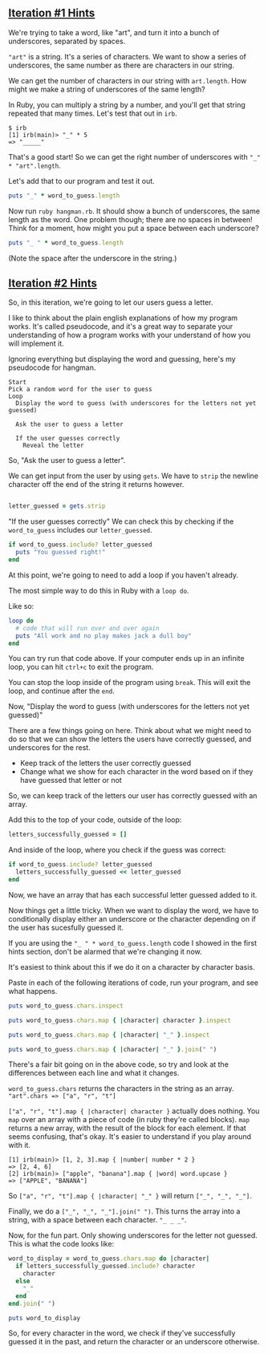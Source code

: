 [Iteration #1 Hints](#1)
----

We're trying to take a word, like "art", and turn it into a bunch of underscores, separated by spaces.

`"art"` is a string. It's a series of characters. We want to show a series of underscores, the same number as there are characters in our string.

We can get the number of characters in our string with `art.length`. How might we make a string of underscores of the same length?

In Ruby, you can multiply a string by a number, and you'll get that string repeated that many times. Let's test that out in `irb`.

```
$ irb
[1] irb(main)> "_" * 5
=> "_____"
```

That's a good start! So we can get the right number of underscores with `"_" * "art".length`.

Let's add that to our program and test it out.

```ruby
puts "_" * word_to_guess.length
```

Now run `ruby hangman.rb`. It should show a bunch of underscores, the same length as the word. One problem though; there are no spaces in between! Think for a moment, how might you put a space between each underscore?


```ruby
puts "_ " * word_to_guess.length
```
(Note the space after the underscore in the string.)

[Iteration #2 Hints](#2)
----

So, in this iteration, we're going to let our users guess a letter.

I like to think about the plain english explanations of how my program works. It's called pseudocode, and it's a great way to separate your understanding of how a program works with your understand of how you will implement it.

Ignoring everything but displaying the word and guessing, here's my pseudocode for hangman.

```
Start
Pick a random word for the user to guess
Loop
  Display the word to guess (with underscores for the letters not yet guessed)

  Ask the user to guess a letter

  If the user guesses correctly
    Reveal the letter
```

So, "Ask the user to guess a letter".

We can get input from the user by using `gets`. We have to `strip` the newline character off the end of the string it returns however.

```ruby

letter_guessed = gets.strip

```

"If the user guesses correctly"
We can check this by checking if the `word_to_guess` includes our `letter_guessed`.

```ruby
if word_to_guess.include? letter_guessed
  puts "You guessed right!"
end
```

At this point, we're going to need to add a loop if you haven't already.

The most simple way to do this in Ruby with a `loop do`.

Like so:

```ruby
loop do
  # code that will run over and over again
  puts "All work and no play makes jack a dull boy"
end
```

You can try run that code above. If your computer ends up in an infinite loop, you can hit `ctrl+c` to exit the program.

You can stop the loop inside of the program using `break`. This will exit the loop, and continue after the `end`.

Now, "Display the word to guess (with underscores for the letters not yet guessed)"

There are a few things going on here. Think about what we might need to do so that we can show the letters the users have correctly guessed, and underscores for the rest.

* Keep track of the letters the user correctly guessed
* Change what we show for each character in the word based on if they have guessed that letter or not

So, we can keep track of the letters our user has correctly guessed with an array.

Add this to the top of your code, outside of the loop:

```ruby
letters_successfully_guessed = []
```

And inside of the loop, where you check if the guess was correct:
```ruby
if word_to_guess.include? letter_guessed
  letters_successfully_guessed << letter_guessed
end
```

Now, we have an array that has each successful letter guessed added to it.

Now things get a little tricky. When we want to display the word, we have to conditionally display either an underscore or the character depending on if the user has sucesfully guessed it.

If you are using the `"_ " * word_to_guess.length` code I showed in the first hints section, don't be alarmed that we're changing it now.

It's easiest to think about this if we do it on a character by character basis.

Paste in each of the following iterations of code, run your program, and see what happens.

```ruby
puts word_to_guess.chars.inspect
```

```ruby
puts word_to_guess.chars.map { |character| character }.inspect
```

```ruby
puts word_to_guess.chars.map { |character| "_" }.inspect
```

```ruby
puts word_to_guess.chars.map { |character| "_" }.join(" ")
```

There's a fair bit going on in the above code, so try and look at the differences between each line and what it changes.

`word_to_guess.chars` returns the characters in the string as an array. `"art".chars => ["a", "r", "t"]`

`["a", "r", "t"].map { |character| character }` actually does nothing. You `map` over an array with a piece of code (in ruby they're called blocks). `map` returns a new array, with the result of the block for each element. If that seems confusing, that's okay. It's easier to understand if you play around with it.

```irb
[1] irb(main)> [1, 2, 3].map { |number| number * 2 }
=> [2, 4, 6]
[2] irb(main)> ["apple", "banana"].map { |word| word.upcase }
=> ["APPLE", "BANANA"]
```

So `["a", "r", "t"].map { |character| "_" }` will return `["_", "_", "_"]`.

Finally, we do a `["_", "_", "_"].join(" ")`. This turns the array into a string, with a space between each character. `"_ _ _"`.

Now, for the fun part. Only showing underscores for the letter not guessed. This is what the code looks like:

```ruby
word_to_display = word_to_guess.chars.map do |character|
  if letters_successfully_guessed.include? character
    character
  else
    "_" 
  end
end.join(" ")

puts word_to_display
```

So, for every character in the word, we check if they've successfully guessed it in the past, and return the character or an underscore otherwise.
